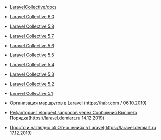 * [LaravelCollective/docs
](https://github.com/LaravelCollective/docs/blob/5.6/html.md)
* [Laravel Collective 6.0](https://laravelcollective.com/docs/6.0/html)
* [Laravel Collective 5.8](https://laravelcollective.com/docs/5.8/html)
* [Laravel Collective 5.7](https://laravelcollective.com/docs/5.7/html)
* [Laravel Collective 5.6](https://laravelcollective.com/docs/5.6/html)
* [Laravel Collective 5.5](https://laravelcollective.com/docs/5.5/html)
* [Laravel Collective 5.4](https://laravelcollective.com/docs/5.4/html)
* [Laravel Collective 5.3](https://laravelcollective.com/docs/5.3/html)
* [Laravel Collective 5.2](https://laravelcollective.com/docs/5.2/html)
* [Laravel Collective 5.1](https://laravelcollective.com/docs/5.1/html)

* [Организация маршрутов в Laravel](https://habr.com/ru/post/474788/?utm_source=telegram&utm_medium=social&utm_campaign=organizatsiya-marshrutov-v-laravel.esli-k) (https://habr.com / 06.10.2019)


* [Рефакторинг eloquent запросов через Сообщения Высшего Порядка](https://laravel.demiart.ru/refactor-eloquent-queries-higher-order-messages/)(https://laravel.demiart.ru 14.12.2019)

* [Просто и наглядно об Отношениях в Laravel](https://laravel.demiart.ru/eloquent-relationships-with-drawings/)(https://laravel.demiart.ru 17.12.2019)